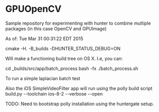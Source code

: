 # GPUOpenCV

Sample repository for experimenting with hunter to combine multiple packages (in this case OpenCV and GPUImage)

As of: Tue Mar 31 00:31:22 EDT 2015

cmake -H. -B_builds -DHUNTER_STATUS_DEBUG=ON

Will make a functioning build tree on OS X.  I.e, you can:

cd _builds/src/app/batch_process
bash -fx ./batch_process.sh 

To run a simple laplacian batch test

Also the iOS SimpleVideoFilter app will run using the polly build script 
build.py --toolchain ios-8-2 --verbose --open

TODO: Need to bootstrap polly installation using the huntergate setup.  
